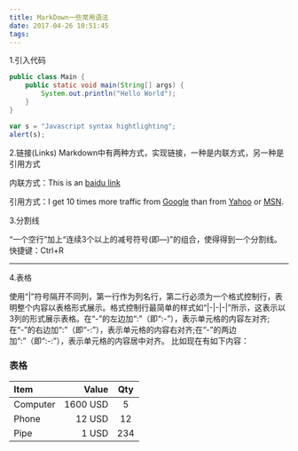 ```yaml
---
title: MarkDown一些常用语法
date: 2017-04-26 10:51:45
tags:
---
```


1.引入代码

```java
public class Main {
    public static void main(String[] args) {
        System.out.println("Hello World");
    }
}
```

```javascript
var s = "Javascript syntax hightlighting";
alert(s);
```
2.链接(Links)
Markdown中有两种方式，实现链接，一种是内联方式，另一种是引用方式

内联方式：This is an [baidu link](http://www.baidu.com)

引用方式：I get 10 times more traffic from [Google][1] than from [Yahoo][2] or [MSN][3].  

[1]: http://google.com/        "Google" 
[2]: http://search.yahoo.com/  "Yahoo Search" 
[3]: http://search.msn.com/    "MSN Search"

3.分割线

“一个空行”加上“连续3个以上的减号符号(即—)”的组合，使得得到一个分割线。 快捷键：Ctrl+R

----------

4.表格

使用“|”符号隔开不同列，第一行作为列名行，第二行必须为一个格式控制行，表明整个内容以表格形式展示。格式控制行最简单的样式如“|-|-|-|”所示，这表示以3列的形式展示表格。在“-”的左边加“:”（即“:-”），表示单元格的内容左对齐;在“-”的右边加“:”（即“-:”），表示单元格的内容右对齐;在“-”的两边加“:”（即“:-:”），表示单元格的内容居中对齐。 
比如现在有如下内容：


### 表格

| Item      |    Value | Qty  |
| :-------- | --------:| :--: |
| Computer  | 1600 USD |  5   |
| Phone     |   12 USD |  12  |
| Pipe      |    1 USD | 234  |


